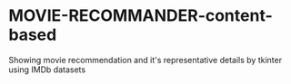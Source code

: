 # MOVIE-RECOMMANDER-content-based
Showing movie recommendation and it's representative details by tkinter using IMDb datasets 
